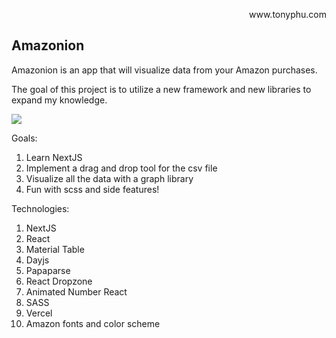 <p align="right">www.tonyphu.com</p>

## Amazonion

Amazonion is an app that will visualize data from your Amazon purchases.

The goal of this project is to utilize a new framework and new libraries to expand my knowledge.

<img align="center" src="https://media.giphy.com/media/X67QiL72GzBFTi1kIU/giphy.gif"> 

Goals:

1. Learn NextJS 
2. Implement a drag and drop tool for the csv file
3. Visualize all the data with a graph library
4. Fun with scss and side features!

Technologies:

1. NextJS
2. React
3. Material Table
4. Dayjs
5. Papaparse
6. React Dropzone
7. Animated Number React
8. SASS
9. Vercel
10. Amazon fonts and color scheme
